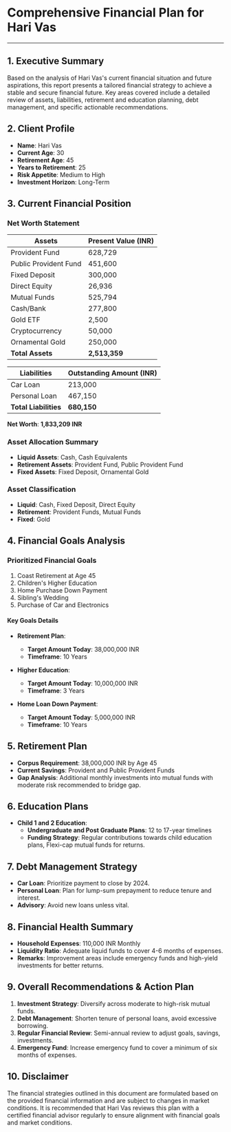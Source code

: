  # Comprehensive Financial Plan for Hari Vas

---

## 1. Executive Summary

Based on the analysis of Hari Vas's current financial situation and future aspirations, this report presents a tailored financial strategy to achieve a stable and secure financial future. Key areas covered include a detailed review of assets, liabilities, retirement and education planning, debt management, and specific actionable recommendations.

## 2. Client Profile

- **Name**: Hari Vas
- **Current Age**: 30
- **Retirement Age**: 45
- **Years to Retirement**: 25
- **Risk Appetite**: Medium to High
- **Investment Horizon**: Long-Term

## 3. Current Financial Position

### Net Worth Statement

| **Assets**                    | **Present Value (INR)** |
|-------------------------------|--------------------------|
| Provident Fund                | 628,729                 |
| Public Provident Fund         | 451,600                 |
| Fixed Deposit                 | 300,000                 |
| Direct Equity                 | 26,936                  |
| Mutual Funds                  | 525,794                 |
| Cash/Bank                     | 277,800                 |
| Gold ETF                      | 2,500                   |
| Cryptocurrency                | 50,000                  |
| Ornamental Gold               | 250,000                 |
| **Total Assets**              | **2,513,359**           |

| **Liabilities**   | **Outstanding Amount (INR)** |
|-------------------|------------------------------|
| Car Loan          | 213,000                      |
| Personal Loan     | 467,150                      |
| **Total Liabilities** | **680,150**             |

**Net Worth**: **1,833,209 INR**

### Asset Allocation Summary

- **Liquid Assets**: Cash, Cash Equivalents
- **Retirement Assets**: Provident Fund, Public Provident Fund
- **Fixed Assets**: Fixed Deposit, Ornamental Gold

### Asset Classification

- **Liquid**: Cash, Fixed Deposit, Direct Equity
- **Retirement**: Provident Funds, Mutual Funds
- **Fixed**: Gold

## 4. Financial Goals Analysis

### Prioritized Financial Goals

1. Coast Retirement at Age 45
2. Children's Higher Education
3. Home Purchase Down Payment
4. Sibling's Wedding
5. Purchase of Car and Electronics

#### Key Goals Details

- **Retirement Plan**: 
  - **Target Amount Today**: 38,000,000 INR
  - **Timeframe**: 10 Years

- **Higher Education**:
  - **Target Amount Today**: 10,000,000 INR
  - **Timeframe**: 3 Years

- **Home Loan Down Payment**: 
  - **Target Amount Today**: 5,000,000 INR 
  - **Timeframe**: 10 Years

## 5. Retirement Plan

- **Corpus Requirement**: 38,000,000 INR by Age 45
- **Current Savings**: Provident and Public Provident Funds
- **Gap Analysis**: Additional monthly investments into mutual funds with moderate risk recommended to bridge gap.

## 6. Education Plans

- **Child 1 and 2 Education**:
  - **Undergraduate and Post Graduate Plans**: 12 to 17-year timelines
  - **Funding Strategy**: Regular contributions towards child education plans, Flexi-cap mutual funds for returns.

## 7. Debt Management Strategy

- **Car Loan**: Prioritize payment to close by 2024.
- **Personal Loan**: Plan for lump-sum prepayment to reduce tenure and interest.
- **Advisory**: Avoid new loans unless vital.

## 8. Financial Health Summary

- **Household Expenses**: 110,000 INR Monthly
- **Liquidity Ratio**: Adequate liquid funds to cover 4-6 months of expenses.
- **Remarks**: Improvement areas include emergency funds and high-yield investments for better returns.

## 9. Overall Recommendations & Action Plan

1. **Investment Strategy**: Diversify across moderate to high-risk mutual funds.
2. **Debt Management**: Shorten tenure of personal loans, avoid excessive borrowing.
3. **Regular Financial Review**: Semi-annual review to adjust goals, savings, investments.
4. **Emergency Fund**: Increase emergency fund to cover a minimum of six months of expenses.

## 10. Disclaimer

The financial strategies outlined in this document are formulated based on the provided financial information and are subject to changes in market conditions. It is recommended that Hari Vas reviews this plan with a certified financial advisor regularly to ensure alignment with financial goals and market conditions.